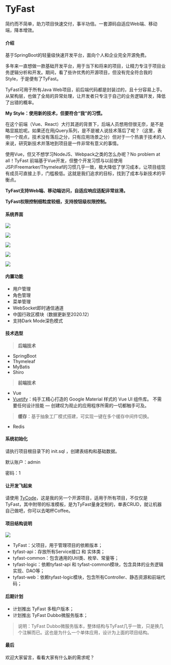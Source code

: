 # TyFast

简约而不简单，助力项目快速交付，事半功倍。一套源码自适应Web端、移动端，降本增效。

#### 介绍

基于SpringBoot的轻量级快速开发平台，面向个人和企业完全开源免费。

多年来一直想做一款基础开发平台，用于当下和将来的项目，让精力专注于项目业务逻辑分析和开发。期间，看了些许优秀的开源项目，但没有完全符合我的Style，于是便有了TyFast。

TyFast可用于所有Java Web项目，前后端代码都是封装过的，且十分容易上手。从架构层，也做了全局的异常处理，让开发者只专注于自己的业务逻辑开发，降低了出错的概率。

**My Style：使用新的技术，但要符合“我”的习惯。**

在这个前端（Vue、React）大行其道的背景下，后端人员想用但很无奈，是不是略显尴尬呢。如果还在用jQuery系列，是不是被人说技术落后了呢？（这里，表明一个观点，技术没有落后之分，只有应用场景之分）但对于一个热衷于技术的人来说，研究新技术并落地到项目是一件非常有意义的事情。

使用Vue，但又不想学习NodeJS、Webpack之类的怎么办呢？No problem at all！TyFast 前端基于Vue开发，但整个开发习惯与以前使用JSP/Freemarker/Thymeleaf的习惯几乎一致，极大降低了学习成本，让项目组现有成员可直接上手，门槛极低。这就是我们追求的目标，找到了成本与新技术的平衡点。

**TyFast支持Web端、移动端访问，自适应响应适配非常丝滑。**

**TyFast权限控制细粒度较细，支持按钮级权限控制。**

#### 系统界面

![](https://gitee.com/tommycloud/TyStudy/raw/master/src/main/resources/assets/ty-fast/tyfast-login.png)

![](https://gitee.com/tommycloud/TyStudy/raw/master/src/main/resources/assets/ty-fast/ty-user.png)

![](https://gitee.com/tommycloud/TyStudy/raw/master/src/main/resources/assets/ty-fast/tyfast-menu.png)

![](https://gitee.com/tommycloud/TyStudy/raw/master/src/main/resources/assets/ty-fast/province-dark.png)

![](https://gitee.com/tommycloud/TyStudy/raw/master/src/main/resources/assets/ty-fast/city-dark.png)

#### 内置功能

- 用户管理
- 角色管理
- 菜单管理
- WebSocket即时通信通道
- 中国行政区模块（数据更新至2020.12）
- 支持Dark Mode深色模式

#### 技术选型

> **后端技术**

- SpringBoot
- Thymeleaf
- MyBatis
- Shiro

> **前端技术**

- Vue
- [Vuetify](https://vuetifyjs.com/zh-Hans)：纯手工精心打造的 Google Material 样式的 Vue UI 组件库。 不需要任何设计技能 — 创建叹为观止的应用程序所需的一切都触手可及。

> **缓存**：基于抽象工厂模式搭建，可实现一键在多个缓存中间件切换。

- Redis

#### 系统初始化

请执行项目根目录下的 init.sql ，创建表结构和基础数据。

默认账户：admin 

密码：1

#### 让开发飞起来

请使用 [TyCode](https://gitee.com/tommycloud/tycode)，这是我的另一个开源项目，适用于所有项目，不仅仅是TyFast，其中附带的标准模板，是为TyFast量身定制的，单表CRUD，就让机器自己做吧，你可以去喝杯Coffee。

#### 项目结构说明

![](https://gitee.com/tommycloud/TyStudy/raw/master/src/main/resources/assets/ty-fast/tyfast-struture.png)

- TyFast：父项目，用于管理项目的依赖版本；
- tyfast-api：存放所有Service接口 和 实体类；
- tyfast-common：包含通用的Util类、枚举、常量等；
- tyfast-logic：依赖tyfast-api 和 tyfast-common模块，包含具体的业务逻辑实现、DAO等；
- tyfast-web：依赖tyfast-logic模块，包含所有Controller、静态资源和前端代码；

#### 后期计划

- 计划推出 TyFast 多租户版本；
- 计划推出 TyFast Dubbo微服务版本；

> 说明：TyFast Dubbo微服务版本，整体结构与TyFast几乎一致，只是换几个注解而已。这也是为什么一个单体应用，设计为上面的项目结构。

#### 最后

欢迎大家留言，看看大家有什么新的需求呢？
